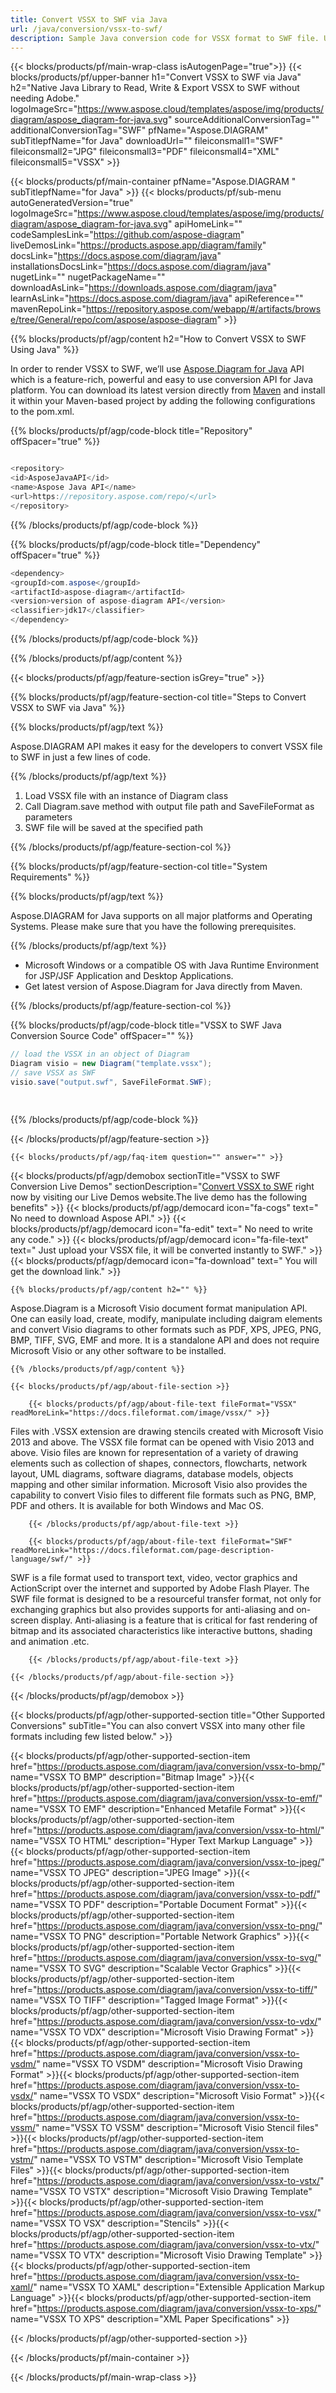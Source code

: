 ```yaml
---
title: Convert VSSX to SWF via Java 
url: /java/conversion/vssx-to-swf/ 
description: Sample Java conversion code for VSSX format to SWF file. Use this example code to convert VSSX to SWF within any Web or Desktop Java based application.
---
```


{{< blocks/products/pf/main-wrap-class isAutogenPage="true">}}
{{< blocks/products/pf/upper-banner h1="Convert VSSX to SWF via Java" h2="Native Java Library to Read, Write & Export VSSX to SWF without needing Adobe." logoImageSrc="https://www.aspose.cloud/templates/aspose/img/products/diagram/aspose_diagram-for-java.svg" sourceAdditionalConversionTag="" additionalConversionTag="SWF" pfName="Aspose.DIAGRAM" subTitlepfName="for Java" downloadUrl="" fileiconsmall1="SWF" fileiconsmall2="JPG" fileiconsmall3="PDF" fileiconsmall4="XML" fileiconsmall5="VSSX" >}}

{{< blocks/products/pf/main-container pfName="Aspose.DIAGRAM " subTitlepfName="for Java" >}}
{{< blocks/products/pf/sub-menu autoGeneratedVersion="true" logoImageSrc="https://www.aspose.cloud/templates/aspose/img/products/diagram/aspose_diagram-for-java.svg" apiHomeLink="" codeSamplesLink="https://github.com/aspose-diagram" liveDemosLink="https://products.aspose.app/diagram/family" docsLink="https://docs.aspose.com/diagram/java" installationsDocsLink="https://docs.aspose.com/diagram/java" nugetLink="" nugetPackageName="" downloadAsLink="https://downloads.aspose.com/diagram/java" learnAsLink="https://docs.aspose.com/diagram/java" apiReference="" mavenRepoLink="https://repository.aspose.com/webapp/#/artifacts/browse/tree/General/repo/com/aspose/aspose-diagram" >}}

{{% blocks/products/pf/agp/content h2="How to Convert VSSX to SWF Using Java" %}}

In order to render VSSX to SWF, we’ll use <a href="https://products.aspose.com/diagram/java">Aspose.Diagram for Java</a> API which is a feature-rich, powerful and easy to use conversion API for Java platform. You can download its latest version directly from <a href="https://repository.aspose.com/webapp/#/artifacts/browse/tree/General/repo/com/aspose/aspose-diagram">Maven</a> and install it within your Maven-based project by adding the following configurations to the pom.xml.

{{% blocks/products/pf/agp/code-block title="Repository" offSpacer="true" %}}

```cs

<repository>
<id>AsposeJavaAPI</id>
<name>Aspose Java API</name>
<url>https://repository.aspose.com/repo/</url>
</repository>

```

{{% /blocks/products/pf/agp/code-block %}}

{{% blocks/products/pf/agp/code-block title="Dependency" offSpacer="true" %}}

```cs
<dependency>
<groupId>com.aspose</groupId>
<artifactId>aspose-diagram</artifactId>
<version>version of aspose-diagram API</version>
<classifier>jdk17</classifier>
</dependency>

```

{{% /blocks/products/pf/agp/code-block %}}

{{% /blocks/products/pf/agp/content %}}

{{< blocks/products/pf/agp/feature-section isGrey="true" >}}

{{% blocks/products/pf/agp/feature-section-col title="Steps to Convert VSSX to SWF via Java" %}}

{{% blocks/products/pf/agp/text %}}

 Aspose.DIAGRAM API makes it easy for the developers to convert VSSX file to SWF in just a few lines of code.

{{% /blocks/products/pf/agp/text %}}

1. Load VSSX file with an instance of Diagram class
1. Call Diagram.save method with output file path and SaveFileFormat as parameters
1. SWF file will be saved at the specified path



{{% /blocks/products/pf/agp/feature-section-col %}}

{{% blocks/products/pf/agp/feature-section-col title="System Requirements" %}}

{{% blocks/products/pf/agp/text %}}

 Aspose.DIAGRAM for Java supports on all major platforms and Operating Systems. Please make sure that you have the following prerequisites.

{{% /blocks/products/pf/agp/text %}}

- Microsoft Windows or a compatible OS with Java Runtime Environment for JSP/JSF Application and Desktop Applications.
- Get latest version of Aspose.Diagram for Java directly from Maven.

{{% /blocks/products/pf/agp/feature-section-col %}}

{{% blocks/products/pf/agp/code-block title="VSSX to SWF Java Conversion Source Code" offSpacer="" %}}

```cs
// load the VSSX in an object of Diagram 
Diagram visio = new Diagram("template.vssx");
// save VSSX as SWF 
visio.save("output.swf", SaveFileFormat.SWF);   
  
  

```

{{% /blocks/products/pf/agp/code-block %}}

{{< /blocks/products/pf/agp/feature-section >}}

    {{< blocks/products/pf/agp/faq-item question="" answer="" >}}
 

<!-- aboutfile Starts -->

{{< blocks/products/pf/agp/demobox sectionTitle="VSSX to SWF Conversion Live Demos" sectionDescription="[Convert VSSX to SWF](https://products.aspose.app/diagram/conversion/vssx-to-swf) right now by visiting our Live Demos website.The live demo has the following benefits" >}}
        {{< blocks/products/pf/agp/democard icon="fa-cogs" text=" No need to download Aspose API." >}}
        {{< blocks/products/pf/agp/democard icon="fa-edit" text=" No need to write any code." >}}
        {{< blocks/products/pf/agp/democard icon="fa-file-text" text=" Just upload your VSSX file, it will be converted instantly to SWF." >}}
        {{< blocks/products/pf/agp/democard icon="fa-download" text=" You will get the download link." >}}

    {{% blocks/products/pf/agp/content h2="" %}}

Aspose.Diagram is a Microsoft Visio document format manipulation API. One can easily load, create, modify, manipulate including daigram elements and convert Visio diagrams to other formats such as PDF, XPS, JPEG, PNG, BMP, TIFF, SVG, EMF and more. It is a standalone API and does not require Microsoft Visio or any other software to be installed. ‎ ‎



    {{% /blocks/products/pf/agp/content %}}

    {{< blocks/products/pf/agp/about-file-section >}}

        {{< blocks/products/pf/agp/about-file-text fileFormat="VSSX" readMoreLink="https://docs.fileformat.com/image/vssx/" >}}
Files with .VSSX extension are drawing stencils created with Microsoft Visio 2013 and above. The VSSX file format can be opened with Visio 2013 and above. Visio files are known for representation of a variety of drawing elements such as collection of shapes, connectors, flowcharts, network layout, UML diagrams, software diagrams, database models, objects mapping and other similar information. Microsoft Visio also provides the capability to convert Visio files to different file formats such as PNG, BMP, PDF and others. It is available for both Windows and Mac OS.

        {{< /blocks/products/pf/agp/about-file-text >}}

        {{< blocks/products/pf/agp/about-file-text fileFormat="SWF" readMoreLink="https://docs.fileformat.com/page-description-language/swf/" >}}
SWF is a file format used to transport text, video, vector graphics and ActionScript over the internet and supported by Adobe Flash Player. The SWF file format is designed to be a resourceful transfer format, not only for exchanging graphics but also provides supports for anti-aliasing and on-screen display. Anti-aliasing is a feature that is critical  for fast rendering of bitmap and its associated characteristics like interactive buttons, shading and animation .etc.

        {{< /blocks/products/pf/agp/about-file-text >}}

    {{< /blocks/products/pf/agp/about-file-section >}}

{{< /blocks/products/pf/agp/demobox >}}

<!-- aboutfile Ends -->

{{< blocks/products/pf/agp/other-supported-section title="Other Supported Conversions" subTitle="You can also convert VSSX into many other file formats including few listed below." >}}

{{< blocks/products/pf/agp/other-supported-section-item href="https://products.aspose.com/diagram/java/conversion/vssx-to-bmp/" name="VSSX TO BMP" description="Bitmap Image" >}}{{< blocks/products/pf/agp/other-supported-section-item href="https://products.aspose.com/diagram/java/conversion/vssx-to-emf/" name="VSSX TO EMF" description="Enhanced Metafile Format" >}}{{< blocks/products/pf/agp/other-supported-section-item href="https://products.aspose.com/diagram/java/conversion/vssx-to-html/" name="VSSX TO HTML" description="Hyper Text Markup Language" >}}{{< blocks/products/pf/agp/other-supported-section-item href="https://products.aspose.com/diagram/java/conversion/vssx-to-jpeg/" name="VSSX TO JPEG" description="JPEG Image" >}}{{< blocks/products/pf/agp/other-supported-section-item href="https://products.aspose.com/diagram/java/conversion/vssx-to-pdf/" name="VSSX TO PDF" description="Portable Document Format" >}}{{< blocks/products/pf/agp/other-supported-section-item href="https://products.aspose.com/diagram/java/conversion/vssx-to-png/" name="VSSX TO PNG" description="Portable Network Graphics" >}}{{< blocks/products/pf/agp/other-supported-section-item href="https://products.aspose.com/diagram/java/conversion/vssx-to-svg/" name="VSSX TO SVG" description="Scalable Vector Graphics" >}}{{< blocks/products/pf/agp/other-supported-section-item href="https://products.aspose.com/diagram/java/conversion/vssx-to-tiff/" name="VSSX TO TIFF" description="Tagged Image Format" >}}{{< blocks/products/pf/agp/other-supported-section-item href="https://products.aspose.com/diagram/java/conversion/vssx-to-vdx/" name="VSSX TO VDX" description="Microsoft Visio Drawing Format" >}}{{< blocks/products/pf/agp/other-supported-section-item href="https://products.aspose.com/diagram/java/conversion/vssx-to-vsdm/" name="VSSX TO VSDM" description="Microsoft Visio Drawing Format" >}}{{< blocks/products/pf/agp/other-supported-section-item href="https://products.aspose.com/diagram/java/conversion/vssx-to-vsdx/" name="VSSX TO VSDX" description="Microsoft Visio Format" >}}{{< blocks/products/pf/agp/other-supported-section-item href="https://products.aspose.com/diagram/java/conversion/vssx-to-vssm/" name="VSSX TO VSSM" description="Microsoft Visio Stencil files" >}}{{< blocks/products/pf/agp/other-supported-section-item href="https://products.aspose.com/diagram/java/conversion/vssx-to-vstm/" name="VSSX TO VSTM" description="Microsoft Visio Template Files" >}}{{< blocks/products/pf/agp/other-supported-section-item href="https://products.aspose.com/diagram/java/conversion/vssx-to-vstx/" name="VSSX TO VSTX" description="Microsoft Visio Drawing Template" >}}{{< blocks/products/pf/agp/other-supported-section-item href="https://products.aspose.com/diagram/java/conversion/vssx-to-vsx/" name="VSSX TO VSX" description="Stencils" >}}{{< blocks/products/pf/agp/other-supported-section-item href="https://products.aspose.com/diagram/java/conversion/vssx-to-vtx/" name="VSSX TO VTX" description="Microsoft Visio Drawing Template" >}}{{< blocks/products/pf/agp/other-supported-section-item href="https://products.aspose.com/diagram/java/conversion/vssx-to-xaml/" name="VSSX TO XAML" description="Extensible Application Markup Language" >}}{{< blocks/products/pf/agp/other-supported-section-item href="https://products.aspose.com/diagram/java/conversion/vssx-to-xps/" name="VSSX TO XPS" description="XML Paper Specifications" >}}

{{< /blocks/products/pf/agp/other-supported-section >}}

{{< /blocks/products/pf/main-container >}}
    
{{< /blocks/products/pf/main-wrap-class >}}